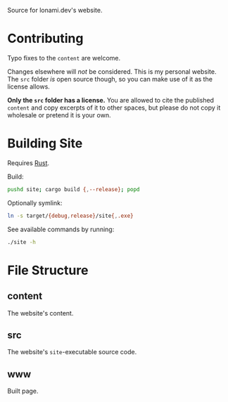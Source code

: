 Source for lonami.dev's website.

# Contributing

Typo fixes to the `content` are welcome.

Changes elsewhere will *not* be considered. This is my personal website.
The `src` folder *is* open source though, so you can make use of it as the license allows.

**Only the `src` folder has a license.**
You are allowed to cite the published `content` and copy excerpts of it to other spaces,
but please do not copy it wholesale or pretend it is your own.

# Building Site

Requires [Rust](https://www.rust-lang.org/).

Build:

```sh
pushd site; cargo build {,--release}; popd
```

Optionally symlink:

```sh
ln -s target/{debug,release}/site{,.exe}
```

See available commands by running:

```sh
./site -h
```

# File Structure

## content

The website's content.

## src

The website's `site`-executable source code.

## www

Built page.
